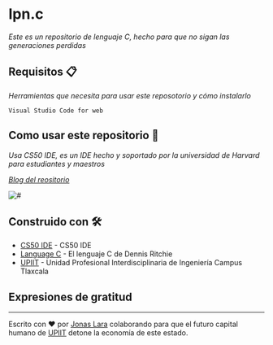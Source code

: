 # Ipn.c

_Este es un repositorio de lenguaje C, hecho para que no sigan las generaciones perdidas_


## Requisitos 📋

_Herramientas que necesita para usar este reposotorio y cómo instalarlo_

```
Visual Studio Code for web
```

## Como usar este repositorio 🔧

_Usa CS50 IDE, es un IDE hecho y soportado por la universidad de Harvard para estudiantes y maestros_

_[Blog del reositorio](https://jonas-lara.github.io/Blog-Ipn.c/)_

<img src=/1.jpg alt="#"/>


## Construido con 🛠️

* [CS50 IDE](https://ide.cs50.io/) - CS50 IDE 
* [Language C](https://www.amazon.com/Programming-Language-2nd-Brian-Kernighan/dp/0131103628/ref=sr_1_1?dchild=1&keywords=language+c+dennis&qid=1618383287&sr=8-1) - El lenguaje C de Dennis Ritchie
* [UPIIT](https://www.upiit.ipn.mx/) - Unidad Profesional Interdisciplinaria de Ingeniería Campus Tlaxcala

## Expresiones de gratitud

---
Escrito con ❤️ por [Jonas Lara](https://www.linkedin.com/in/jonas1ara/) colaborando para que el futuro capital humano de [UPIIT](https://www.upiit.ipn.mx/) detone la economía de este estado.
